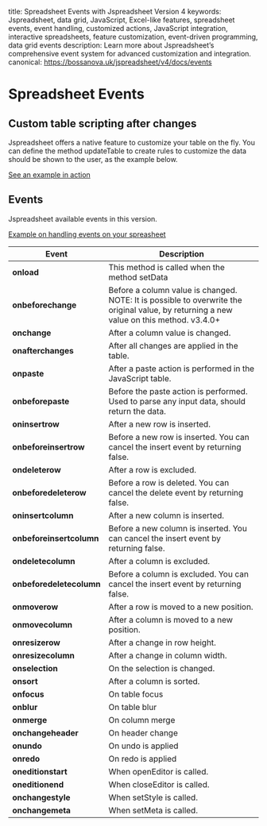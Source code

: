 title: Spreadsheet Events with Jspreadsheet Version 4
keywords: Jspreadsheet, data grid, JavaScript, Excel-like features, spreadsheet events, event handling, customized actions, JavaScript integration, interactive spreadsheets, feature customization, event-driven programming, data grid events
description: Learn more about Jspreadsheet’s comprehensive event system for advanced customization and integration.
canonical: https://bossanova.uk/jspreadsheet/v4/docs/events

# Spreadsheet Events

## Custom table scripting after changes

Jspreadsheet offers a native feature to customize your table on the fly. You can define the method updateTable to create rules to customize the data should be shown to the user, as the example below.

[See an example in action](/jspreadsheet/v4/examples/table-scripting)

## Events

Jspreadsheet available events in this version.

[Example on handling events on your spreasheet](/jspreadsheet/v4/examples/events)

| Event                    | Description                                                                                                                              |  
|--------------------------|------------------------------------------------------------------------------------------------------------------------------------------|  
| **onload**               | This method is called when the method setData                                                                                            |  
| **onbeforechange**       | Before a column value is changed. NOTE: It is possible to overwrite the original value, by returning a new value on this method. v3.4.0+ |  
| **onchange**             | After a column value is changed.                                                                                                         |  
| **onafterchanges**       | After all changes are applied in the table.                                                                                              |  
| **onpaste**              | After a paste action is performed in the JavaScript table.                                                                               |  
| **onbeforepaste**        | Before the paste action is performed. Used to parse any input data, should return the data.                                              |  
| **oninsertrow**          | After a new row is inserted.                                                                                                             |  
| **onbeforeinsertrow**    | Before a new row is inserted. You can cancel the insert event by returning false.                                                        |  
| **ondeleterow**          | After a row is excluded.                                                                                                                 |  
| **onbeforedeleterow**    | Before a row is deleted. You can cancel the delete event by returning false.                                                             |  
| **oninsertcolumn**       | After a new column is inserted.                                                                                                          |  
| **onbeforeinsertcolumn** | Before a new column is inserted. You can cancel the insert event by returning false.                                                     |  
| **ondeletecolumn**       | After a column is excluded.                                                                                                              |  
| **onbeforedeletecolumn** | Before a column is excluded. You can cancel the insert event by returning false.                                                         |  
| **onmoverow**            | After a row is moved to a new position.                                                                                                  |  
| **onmovecolumn**         | After a column is moved to a new position.                                                                                               |  
| **onresizerow**          | After a change in row height.                                                                                                            |  
| **onresizecolumn**       | After a change in column width.                                                                                                          |  
| **onselection**          | On the selection is changed.                                                                                                             |  
| **onsort**               | After a column is sorted.                                                                                                                |  
| **onfocus**              | On table focus                                                                                                                           |  
| **onblur**               | On table blur                                                                                                                            |  
| **onmerge**              | On column merge                                                                                                                          |  
| **onchangeheader**       | On header change                                                                                                                         |  
| **onundo**               | On undo is applied                                                                                                                       |  
| **onredo**               | On redo is applied                                                                                                                       |  
| **oneditionstart**       | When openEditor is called.                                                                                                               |  
| **oneditionend**         | When closeEditor is called.                                                                                                              |  
| **onchangestyle**        | When setStyle is called.                                                                                                                 |  
| **onchangemeta**         | When setMeta is called.                                                                                                                  |
